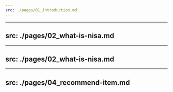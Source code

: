 ```yaml
---
src: ./pages/01_introduction.md
---
```


---
src: ./pages/02_what-is-nisa.md
---

---
src: ./pages/02_what-is-nisa.md
---

---
src: ./pages/04_recommend-item.md
---
